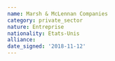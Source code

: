 ```yaml
---
name: Marsh & McLennan Companies 
category: private_sector
nature: Entreprise
nationality: Etats-Unis
alliance: 
date_signed: '2018-11-12'
---
```

    